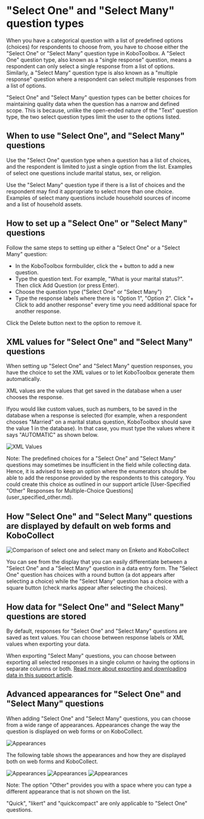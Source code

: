 # "Select One" and "Select Many" question types

When you have a categorical question with a list of predefined options (choices)
for respondents to choose from, you have to choose either the "Select One" or
"Select Many" question type in KoboToolbox. A "Select One" question type, also
known as a "single response" question, means a respondent can only select a
single response from a list of options. Similarly, a "Select Many" question type
is also known as a "multiple response" question where a respondent can select
multiple responses from a list of options.

"Select One" and "Select Many" question types can be better choices for
maintaining quality data when the question has a narrow and defined scope. This
is because, unlike the open-ended nature of the "Text" question type, the two
select question types limit the user to the options listed.

## When to use "Select One", and "Select Many" questions

Use the "Select One" question type when a question has a list of choices, and
the respondent is limited to just a single option from the list. Examples of
select one questions include marital status, sex, or religion.

Use the "Select Many" question type if there is a list of choices and the
respondent may find it appropriate to select more than one choice. Examples of
select many questions include household sources of income and a list of
household assets.

## How to set up a "Select One" or "Select Many" questions

Follow the same steps to setting up either a "Select One" or a "Select Many"
question:

-   In the KoboToolbox formbuilder, click the + button to add a new question.
-   Type the question text. For example, "What is your marital status?". Then
    click Add Question (or press Enter).
-   Choose the question type ("Select One" or "Select Many")
-   Type the response labels where there is "Option 1", "Option 2". Click "+
    Click to add another response" every time you need additional space for
    another response.

Click the <i class="k-icon k-icon-trash"></i> Delete button next to the option
to remove it.

## XML values for "Select One" and "Select Many" questions

When setting up "Select One" and "Select Many" question responses, you have the
choice to set the XML values or to let KoboToolbox generate them automatically.

XML values are the values that get saved in the database when a user chooses the
response.

Ifyou would like custom values, such as numbers, to be saved in the database
when a response is selected (for example, when a respondent chooses "Married" on
a marital status question, KoboToolbox should save the value 1 in the database).
In that case, you must type the values where it says "AUTOMATIC" as shown below.

![XML Values](/images/select_one_and_select_many/xml_values.png)

<section class="note">
  Note: The predefined choices for a "Select One" and "Select Many" questions
  may sometimes be insufficient in the field while collecting data. Hence, it is
  advised to keep an option where the enumerators should be able to add the
  response provided by the respondents to this category. You could create this
  choice as outlined in our support article [User-Specified "Other" Responses
  for Multiple-Choice Questions](user_specified_other.md).
</section>
	
## How "Select One" and "Select Many" questions are displayed by default on web forms and KoboCollect

![Comparison of select one and select many on Enketo and KoboCollect](/images/select_one_and_select_many/select_one_select_many_comparison.png)

You can see from the display that you can easily differentiate between a "Select
One" and a "Select Many" question in a data entry form. The "Select One"
question has choices with a round button (a dot appears after selecting a
choice) while the "Select Many" question has a choice with a square button
(check marks appear after selecting the choices).

## How data for "Select One" and "Select Many" questions are stored

By default, responses for "Select One" and "Select Many" questions are saved as
text values. You can choose between response labels or XML values when exporting
your data.

When exporting "Select Many" questions, you can choose between exporting all
selected responses in a single column or having the options in separate columns
or both.
[Read more about exporting and downloading data in this support article](https://support.kobotoolbox.org/export_download.html).

## Advanced appearances for "Select One" and "Select Many" questions

When adding "Select One" and "Select Many" questions, you can choose from a wide
range of appearances. Appearances change the way the question is displayed on
web forms or on KoboCollect.

![Appearances](/images/select_one_and_select_many/appearances.png)

The following table shows the appearances and how they are displayed both on web
forms and KoboCollect.

![Appearances](/images/select_one_and_select_many/select_one_select_many_appearances_1.png)
![Appearances](/images/select_one_and_select_many/select_one_select_many_appearances_2.png)
![Appearances](/images/select_one_and_select_many/select_one_select_many_appearances_3.png)

<section class="note">
  <p>
    Note: The option "Other" provides you with a space where you can type a
    different appearance that is not shown on the list.
  </p>

  <p>
    "Quick", "likert" and "quickcompact" are only applicable to "Select One"
    questions.
  </p>
</section>
